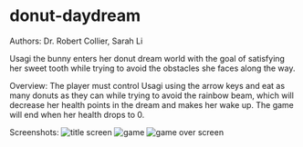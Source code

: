 # donut-daydream
Authors: Dr. Robert Collier, Sarah Li

Usagi the bunny enters her donut dream world with the goal of satisfying her sweet tooth while trying to avoid the obstacles she faces along the way.

Overview:
The player must control Usagi using the arrow keys and eat as many donuts as they can while trying to avoid the rainbow beam, which will decrease her health points in the dream and makes her wake up. The game will end when her health drops to 0.

Screenshots:
![title screen](https://raw.githubusercontent.com/animegirl4lyfe/donut-daydream/blob/master/screenshots/1.png)
![game](https://raw.githubusercontent.com/animegirl4lyfe/donut-daydream/blob/master/screenshots/2.png)
![game over screen](https://raw.githubusercontent.com/animegirl4lyfe/donut-daydream/blob/master/screenshots/3.png)
